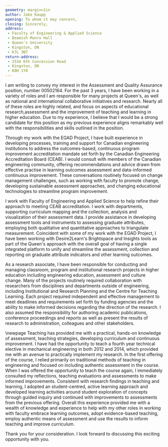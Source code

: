 ```yaml
---
geometry: margin=1in
author: Jake Kaupp
opening: To whom it may concern,
closing: Sincerely,
address: 
 - Faculty of Engineering & Applied Science
 - Beamish Munro Hall
 - Queen's University
 - Kingston, ON
 - K7L 3N7
return-address: 
 - 2534 6th Concession Road
 - Kingston, ON
 - K0H 1Y0
---
```


I am writing to convey my interest in the Assessment and Quality Assurance position, number 00502164.  For the past 3 years, I have been working in a variety of roles and I am responsible for many projects at Queen's, as well as national and international collaborative initiatives and research.  Nearly all of these roles are highly related, and focus on aspects of educational research,assessment and the improvement of teaching and learning in higher education. Due to my experience, I believe that I would be a strong candidate for this position as my previous experience aligns remarkably well with the responsibilities and skills outlined in the position. 

Through my work with the EGAD Project, I have built experience in developing processes, training and support for Canadian engineering institutions to address the outcomes-based, continuous program improvement accreditation mandate set forth by the Canadian Engineering Accreditation Board (CEAB).  I would consult with members of the Canadian engineering community, offering recommendations and advice drawn from effective practise in learning outcomes assessment and data-informed continuous improvement.  These conversations routinely focused on change management challenges, such as working with faculty to promote change, developing sustainable assessment approaches, and changing educational technologies to streamline program improvement. 

I work with Faculty of Engineering and Applied Science to help refine their approach to meeting CEAB accreditation.  I work with departments, supporting curriculum mapping and the collection, analysis and visualization of their assessment data.  I provide assistance in developing assessment tools and instruments to assessing graduate attributes, employing both qualitative and quantitative approaches to triangulate measurement. Coincident with some of my work with the EGAD Project, I have been working with Desire2Learn's Brightspace and Insights tools as part of the Queen's approach with the overall goal of having a single integrated platform to unify and streamline the assessment, collection and reporting on graduate attribute indicators and other learning outcomes.  

As a research associate, I have been responsible for conducting and managing classroom, program and institutional research projects in higher education including engineering education, assessment and culture change.  Many of the projects routinely required collaboration with researchers from disciplines and departments outside of engineering, including Institutional and Research Planning and the Centre for Teaching Learning. Each project required independent and effective management to meet deadlines and requirements set forth by funding agencies and the ability to make informed decisions regarding the direction of the research.  I also assumed the responsibility for authoring academic publications, conference proceedings and reports as well as present the results of research to administration, colleagues and other stakeholders.  

\newpage
Teaching has provided me with a practical, hands-on knowledge of assessment, teaching strategies, developing curriculum and continuous improvement.  I have had the opportunity to teach a fourth year technical elective in mechanical engineering in both 2012 and 2014, which provided me with an avenue to practically implement my research.  In the first offering of the course, I relied primarily on traditional methods of teaching in engineering and focused on including authentic assessment in the course.  When I was offered the opportunity to teach the course again, I immediately consulted my reflections, teaching evaluations and assessments to make informed improvements. Consistent with research findings in teaching and learning, I adopted an student-centred, active learning approach and developed learning activities around student exploration of concepts through guided inquiry and continued with improvements to assessments from the previous offering.  Overall this experience provided me with a wealth of knowledge and experience to help with my other roles in working with faculty embrace learning outcomes, adopt evidence-based teaching, employ authentic means of assessment and use the results to inform teaching and improve curriculum.

Thank you for your consideration.  I look forward to discussing this exciting opportunity with you.


